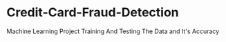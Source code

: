 # Credit-Card-Fraud-Detection

Machine Learning Project
Training And Testing The Data and It's Accuracy 
